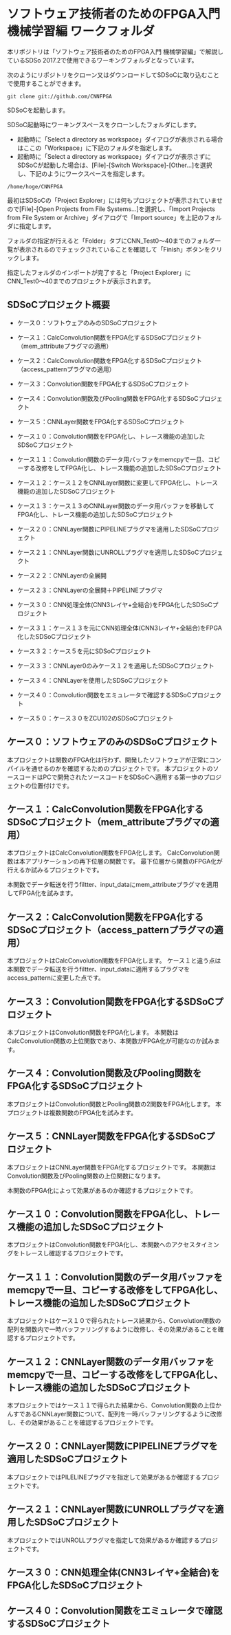 # ソフトウェア技術者のためのFPGA入門 機械学習編 ワークフォルダ

本リポジトリは「ソフトウェア技術者のためのFPGA入門 機械学習編」で解説しているSDSo 2017.2で使用できるワーキングフォルダとなっています。

次のようにリポジトリをクローン又はダウンロードしてSDSoCに取り込むことで使用することができます。

```text
git clone git://github.com/CNNFPGA
```

SDSoCを起動します。

SDSoC起動時にワーキングスペースをクローンしたフォルダにします。

 * 起動時に「Select a directory as workspace」ダイアログが表示される場合はここの「Workspace」に下記のフォルダを指定します。
 * 起動時に「Select a directory as workspace」ダイアログが表示さずにSDSoCが起動した場合は、[File]-[Switch Workspace]-[Other...]を選択し、下記のようにワークスペースを指定します。

```text
/home/hoge/CNNFPGA
```

最初はSDSoCの「Project Explorer」には何もプロジェクトが表示されていませので[File]-[Open Projects from File Systems...]を選択し、「Import Projects from File System or Archive」ダイアログで「Import source」を上記のフォルダに指定します。

フォルダの指定が行えると「Folder」タブにCNN_Test0〜40までのフォルダ一覧が表示されるのでチェックされていることを確認して「Finish」ボタンをクリックします。

指定したフォルダのインポートが完了すると「Project Explorer」にCNN_Test0〜40までのプロジェクトが表示されます。

## SDSoCプロジェクト概要

 * ケース０：ソフトウェアのみのSDSoCプロジェクト
 * ケース１：CalcConvolution関数をFPGA化するSDSoCプロジェクト（mem_attributeプラグマの適用）
 * ケース２：CalcConvolution関数をFPGA化するSDSoCプロジェクト（access_patternプラグマの適用）
 * ケース３：Convolution関数をFPGA化するSDSoCプロジェクト
 * ケース４：Convolution関数及びPooling関数をFPGA化するSDSoCプロジェクト
 * ケース５：CNNLayer関数をFPGA化するSDSoCプロジェクト

 * ケース１０：Convolution関数をFPGA化し、トレース機能の追加したSDSoCプロジェクト
 * ケース１１：Convolution関数のデータ用バッファをmemcpyで一旦、コピーする改修をしてFPGA化し、トレース機能の追加したSDSoCプロジェクト
 * ケース１２：ケース１２をCNNLayer関数に変更してFPGA化し、トレース機能の追加したSDSoCプロジェクト
 * ケース１３：ケース１３のCNNLayer関数のデータ用バッファを移動してFPGA化し、トレース機能の追加したSDSoCプロジェクト

 * ケース２０：CNNLayer関数にPIPELINEプラグマを適用したSDSoCプロジェクト
 * ケース２１：CNNLayer関数にUNROLLプラグマを適用したSDSoCプロジェクト
 * ケース２２：CNNLayerの全展開
 * ケース２３：CNNLayerの全展開＋PIPELINEプラグマ

 * ケース３０：CNN処理全体(CNN3レイヤ+全結合)をFPGA化したSDSoCプロジェクト
 * ケース３１：ケース１３を元にCNN処理全体(CNN3レイヤ+全結合)をFPGA化したSDSoCプロジェクト
 * ケース３２：ケース５を元にSDSoCプロジェクト
 * ケース３３：CNNLayer0のみケース１２を適用したSDSoCプロジェクト
 * ケース３４：CNNLayerを使用したSDSoCプロジェクト

 * ケース４０：Convolution関数をエミュレータで確認するSDSoCプロジェクト

 * ケース５０：ケース３０をZCU102のSDSoCプロジェクト

## ケース０：ソフトウェアのみのSDSoCプロジェクト

本プロジェクトは関数のFPGA化は行わず、開発したソフトウェアが正常にコンパイルを通せるのかを確認するためのプロジェクトです。
本プロジェクトのソースコードはPCで開発されたソースコードをSDSoCへ適用する第一歩のプロジェクトの位置付けです。

## ケース１：CalcConvolution関数をFPGA化するSDSoCプロジェクト（mem_attributeプラグマの適用）

本プロジェクトはCalcConvolution関数をFPGA化します。
CalcConvolution関数は本アプリケーションの再下位層の関数です。
最下位層から関数のFPGA化が行えるか試みるプロジェクトです。

本関数でデータ転送を行うfiltter、input_dataにmem_attributeプラグマを適用してFPGA化を試みます。

## ケース２：CalcConvolution関数をFPGA化するSDSoCプロジェクト（access_patternプラグマの適用）

本プロジェクトはCalcConvolution関数をFPGA化します。
ケース１と違う点は本関数でデータ転送を行うfiltter、input_dataに適用するプラグマをaccess_patternに変更した点です。

## ケース３：Convolution関数をFPGA化するSDSoCプロジェクト

本プロジェクトはConvolution関数をFPGA化します。
本関数はCalcConvolution関数の上位関数であり、本関数がFPGA化が可能なのか試みます。

## ケース４：Convolution関数及びPooling関数をFPGA化するSDSoCプロジェクト

本プロジェクトはConvolution関数とPooling関数の2関数をFPGA化します。
本プロジェクトは複数関数のFPGA化を試みます。

## ケース５：CNNLayer関数をFPGA化するSDSoCプロジェクト

本プロジェクトはCNNLayer関数をFPGA化するプロジェクトです。
本関数はConvolution関数及びPooling関数の上位関数になります。

本関数のFPGA化によって効果があるのか確認するプロジェクトです。

## ケース１０：Convolution関数をFPGA化し、トレース機能の追加したSDSoCプロジェクト

本プロジェクトはConvolution関数をFPGA化し、本関数へのアクセスタイミングをトレースし確認するプロジェクトです。

## ケース１１：Convolution関数のデータ用バッファをmemcpyで一旦、コピーする改修をしてFPGA化し、トレース機能の追加したSDSoCプロジェクト

本プロジェクトはケース１０で得られたトレース結果から、Convolution関数の配列を関数内で一時バッファリングするように改修し、その効果があることを確認するプロジェクトです。

## ケース１２：CNNLayer関数のデータ用バッファをmemcpyで一旦、コピーする改修をしてFPGA化し、トレース機能の追加したSDSoCプロジェクト

本プロジェクトではケース１１で得られた結果から、Convolution関数の上位かんすであるCNNLayer関数について、配列を一時バッファリングするように改修し、その効果があることを確認するプロジェクトです。

## ケース２０：CNNLayer関数にPIPELINEプラグマを適用したSDSoCプロジェクト

本プロジェクトではPILELINEプラグマを指定して効果があるか確認するプロジェクトです。

## ケース２１：CNNLayer関数にUNROLLプラグマを適用したSDSoCプロジェクト

本プロジェクトではUNROLLプラグマを指定して効果があるか確認するプロジェクトです。

## ケース３０：CNN処理全体(CNN3レイヤ+全結合)をFPGA化したSDSoCプロジェクト

## ケース４０：Convolution関数をエミュレータで確認するSDSoCプロジェクト

